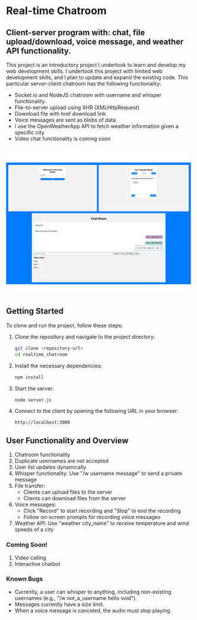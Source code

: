 # Real-time Chatroom
## Client-server program with: chat, file upload/download, voice message, and weather API functionality.

This project is an introductory project I undertook to learn and develop my web development skills. 
I undertook this project with limited web development skills, and I plan to update and expand the existing code. This particular server-client chatroom has the following functionality:

* Socket.io and NodeJS chatroom with username and whisper functionality
* File-to-server upload using XHR (XMLHttpRequest)
* Download file with href download link
* Voice messages are sent as blobs of data
* I use the OpenWeatherApp API to fetch weather information given a specific city
* Video chat functionality is coming soon

![Demo_photo](demo.png)

## Getting Started
To clone and run the project, follow these steps:

1. Clone the repository and navigate to the project directory:
    ```bash
    git clone <repository-url>
    cd realtime_chatroom
    ```

2. Install the necessary dependencies:
    ```bash
    npm install
    ```

3. Start the server:
    ```bash
    node server.js
    ```

4. Connect to the client by opening the following URL in your browser:
    ```
    http://localhost:3000
    ```

## User Functionality and Overview
1. Chatroom functionality
2. Duplicate usernames are not accepted
3. User list updates dynamically
4. Whisper functionality: Use "/w username message" to send a private message
5. File transfer:
    - Clients can upload files to the server
    - Clients can download files from the server
6. Voice messages:
    - Click "Record" to start recording and "Stop" to end the recording
    - Follow on-screen prompts for recording voice messages
7. Weather API: Use "weather city_name" to receive temperature and wind speeds of a city

### Coming Soon!
1. Video calling
2. Interactive chatbot

### Known Bugs
- Currently, a user can whisper to anything, including non-existing usernames (e.g., "/w not_a_username hello void").
- Messages currently have a size limit.
- When a voice message is canceled, the audio must stop playing.

